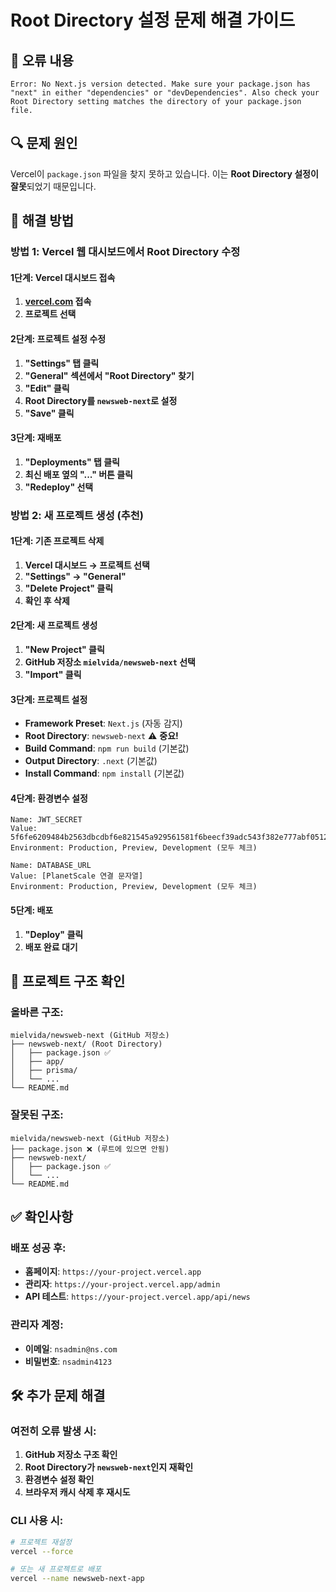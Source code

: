 # Root Directory 설정 문제 해결 가이드

## 🚨 오류 내용
```
Error: No Next.js version detected. Make sure your package.json has "next" in either "dependencies" or "devDependencies". Also check your Root Directory setting matches the directory of your package.json file.
```

## 🔍 문제 원인
Vercel이 `package.json` 파일을 찾지 못하고 있습니다. 이는 **Root Directory 설정이 잘못**되었기 때문입니다.

## 🔧 해결 방법

### 방법 1: Vercel 웹 대시보드에서 Root Directory 수정

#### 1단계: Vercel 대시보드 접속
1. **[vercel.com](https://vercel.com) 접속**
2. **프로젝트 선택**

#### 2단계: 프로젝트 설정 수정
1. **"Settings" 탭 클릭**
2. **"General" 섹션에서 "Root Directory" 찾기**
3. **"Edit" 클릭**
4. **Root Directory를 `newsweb-next`로 설정**
5. **"Save" 클릭**

#### 3단계: 재배포
1. **"Deployments" 탭 클릭**
2. **최신 배포 옆의 "..." 버튼 클릭**
3. **"Redeploy" 선택**

### 방법 2: 새 프로젝트 생성 (추천)

#### 1단계: 기존 프로젝트 삭제
1. **Vercel 대시보드 → 프로젝트 선택**
2. **"Settings" → "General"**
3. **"Delete Project" 클릭**
4. **확인 후 삭제**

#### 2단계: 새 프로젝트 생성
1. **"New Project" 클릭**
2. **GitHub 저장소 `mielvida/newsweb-next` 선택**
3. **"Import" 클릭**

#### 3단계: 프로젝트 설정
- **Framework Preset**: `Next.js` (자동 감지)
- **Root Directory**: `newsweb-next` ⚠️ **중요!**
- **Build Command**: `npm run build` (기본값)
- **Output Directory**: `.next` (기본값)
- **Install Command**: `npm install` (기본값)

#### 4단계: 환경변수 설정
```
Name: JWT_SECRET
Value: 5f6fe6209484b2563dbcdbf6e821545a929561581f6beecf39adc543f382e777abf05124f73deaca032dbbb6e55fd1b30c0fe3c514da8fbbddfcc5300fe66cae
Environment: Production, Preview, Development (모두 체크)

Name: DATABASE_URL
Value: [PlanetScale 연결 문자열]
Environment: Production, Preview, Development (모두 체크)
```

#### 5단계: 배포
1. **"Deploy" 클릭**
2. **배포 완료 대기**

## 📁 프로젝트 구조 확인

### 올바른 구조:
```
mielvida/newsweb-next (GitHub 저장소)
├── newsweb-next/ (Root Directory)
│   ├── package.json ✅
│   ├── app/
│   ├── prisma/
│   └── ...
└── README.md
```

### 잘못된 구조:
```
mielvida/newsweb-next (GitHub 저장소)
├── package.json ❌ (루트에 있으면 안됨)
├── newsweb-next/
│   ├── package.json ✅
│   └── ...
└── README.md
```

## ✅ 확인사항

### 배포 성공 후:
- **홈페이지**: `https://your-project.vercel.app`
- **관리자**: `https://your-project.vercel.app/admin`
- **API 테스트**: `https://your-project.vercel.app/api/news`

### 관리자 계정:
- **이메일**: `nsadmin@ns.com`
- **비밀번호**: `nsadmin4123`

## 🛠️ 추가 문제 해결

### 여전히 오류 발생 시:
1. **GitHub 저장소 구조 확인**
2. **Root Directory가 `newsweb-next`인지 재확인**
3. **환경변수 설정 확인**
4. **브라우저 캐시 삭제 후 재시도**

### CLI 사용 시:
```bash
# 프로젝트 재설정
vercel --force

# 또는 새 프로젝트로 배포
vercel --name newsweb-next-app
``` 